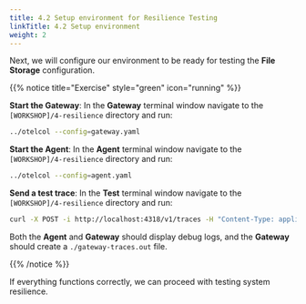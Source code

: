 ```yaml
---
title: 4.2 Setup environment for Resilience Testing
linkTitle: 4.2 Setup environment
weight: 2
---
```


Next, we will configure our environment to be ready for testing the **File Storage** configuration.

{{% notice title="Exercise" style="green" icon="running" %}}

**Start the Gateway**: In the **Gateway** terminal window navigate to the `[WORKSHOP]/4-resilience` directory and run:

```sh { title="Gateway" }
../otelcol --config=gateway.yaml
```

**Start the Agent**: In the **Agent** terminal window navigate to the `[WORKSHOP]/4-resilience` directory and run:

```sh { title="Agent" }
../otelcol --config=agent.yaml
```

**Send a test trace**: In the **Test** terminal window navigate to the `[WORKSHOP]/4-resilience` directory and run:

```sh { title="cURL command" }
curl -X POST -i http://localhost:4318/v1/traces -H "Content-Type: application/json" -d "@trace.json"
```

Both the **Agent** and **Gateway** should display debug logs, and the **Gateway** should create a `./gateway-traces.out` file.

{{% /notice %}}

If everything functions correctly, we can proceed with testing system resilience.
